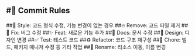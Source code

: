 #🎯 Commit Rules
---
##🎨 Style: 코드 형식 수정, 기능 변경이 없는 경우
##🔥 Remove: 코드 파일 제거
##🐛 Fix: 버그 수정
##✨ Feat: 새로운 기능 추가
##📝 Docs: 문서 수정
##💄 Design: 디자인 변경
##✅ Test: 테스트 코드
##♻️ Refactor: 코드 구조 재구성
##🔧 Chore: 빌드, 패키지 매니저 수정 등 기타 작업
##🚚 Rename: 리소스 이동, 이름 변경
